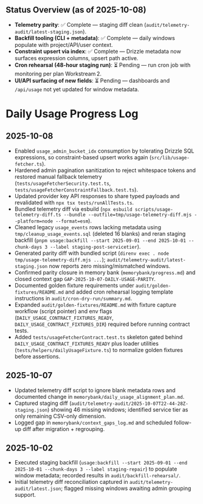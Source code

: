 ## Status Overview (as of 2025-10-08)
- **Telemetry parity**: ✅ Complete — staging diff clean (`audit/telemetry-audit/latest-staging.json`).
- **Backfill tooling (CLI + metadata)**: ✅ Complete — daily windows populate with project/API/user context.
- **Constraint upsert via index**: ✅ Complete — Drizzle metadata now surfaces expression columns, upsert path active.
- **Cron rehearsal (48-hour staging run)**: ⏳ Pending — run cron job with monitoring per plan Workstream 2.
- **UI/API surfacing of new fields**: ⏳ Pending — dashboards and `/api/usage` not yet updated for window metadata.

# Daily Usage Progress Log

## 2025-10-08
- Enabled `usage_admin_bucket_idx` consumption by tolerating Drizzle SQL expressions, so constraint-based upsert works again (`src/lib/usage-fetcher.ts`).
- Hardened admin pagination sanitization to reject whitespace tokens and restored manual fallback telemetry (`tests/usageFetcherSecurity.test.ts`, `tests/usageFetcherConstraintFallback.test.ts`).
- Updated provider key API responses to share typed payloads and revalidated with `npx tsx tests/runAllTests.ts`.
- Bundled telemetry diff via esbuild (`npx esbuild scripts/usage-telemetry-diff.ts --bundle --outfile=tmp/usage-telemetry-diff.mjs --platform=node --format=esm`).
- Cleaned legacy `usage_events` rows lacking metadata using `tmp/cleanup_usage_events.sql` (deleted 16 blanks) and reran staging backfill (`pnpm usage:backfill --start 2025-09-01 --end 2025-10-01 --chunk-days 3 --label staging-post-servicetier`).
- Generated parity diff with bundled script (`direnv exec . node tmp/usage-telemetry-diff.mjs ...`); `audit/telemetry-audit/latest-staging.json` now reports zero missing/mismatched windows.
- Confirmed parity closure in memory bank (`memorybank/progress.md`) and closed context gap `GAP-2025-10-07-DAILY-USAGE-PARITY`.
- Documented golden fixture requirements under `audit/golden-fixtures/README.md` and added cron rehearsal logging template instructions in `audit/cron-dry-run/summary.md`.
- Expanded `audit/golden-fixtures/README.md` with fixture capture workflow (script pointer) and env flags (`DAILY_USAGE_CONTRACT_FIXTURES_READY`, `DAILY_USAGE_CONTRACT_FIXTURES_DIR`) required before running contract tests.
- Added `tests/usageFetcherContract.test.ts` skeleton gated behind `DAILY_USAGE_CONTRACT_FIXTURES_READY` plus loader utilities (`tests/helpers/dailyUsageFixture.ts`) to normalize golden fixtures before assertions.

## 2025-10-07
- Updated telemetry diff script to ignore blank metadata rows and documented change in `memorybank/daily_usage_alignment_plan.md`.
- Captured staging diff (`audit/telemetry-audit/2025-10-07T22-44-28Z-staging.json`) showing 46 missing windows; identified service tier as only remaining CSV-only dimension.
- Logged gap in `memorybank/context_gaps_log.md` and scheduled follow-up diff after migration + regrouping.

## 2025-10-02
- Executed staging backfill (`usage:backfill --start 2025-09-01 --end 2025-10-01 --chunk-days 3 --label staging-repair`) to populate window metadata; recorded results in `audit/backfill-rehearsal/`.
- Initial telemetry diff reconciliation captured in `audit/telemetry-audit/latest.json`; flagged missing windows awaiting admin grouping support.

